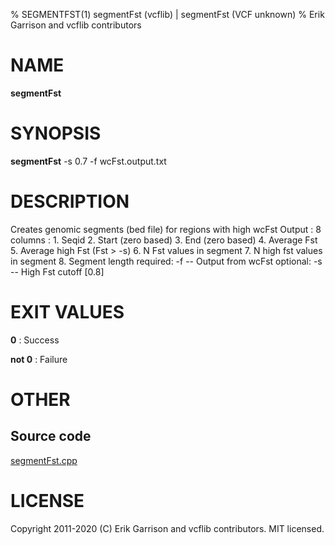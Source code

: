 % SEGMENTFST(1) segmentFst (vcflib) | segmentFst (VCF unknown)
% Erik Garrison and vcflib contributors

# NAME

**segmentFst**

# SYNOPSIS

**segmentFst** -s 0.7 -f wcFst.output.txt

# DESCRIPTION

Creates genomic segments (bed file) for regions with high wcFst Output : 8 columns : 1. Seqid 2. Start (zero based) 3. End (zero based) 4. Average Fst 5. Average high Fst (Fst > -s) 6. N Fst values in segment 7. N high fst values in segment 8. Segment length required: -f -- Output from wcFst optional: -s -- High Fst cutoff [0.8]





# EXIT VALUES

**0**
: Success

**not 0**
: Failure

# OTHER

## Source code

[segmentFst.cpp](https://github.com/vcflib/vcflib/blob/master/src/segmentFst.cpp)

# LICENSE

Copyright 2011-2020 (C) Erik Garrison and vcflib contributors. MIT licensed.

<!--
  Created with ./scripts/bin2md.rb scripts/bin2md-template.erb
-->
